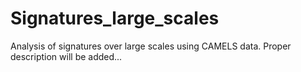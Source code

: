 # Signatures_large_scales
Analysis of signatures over large scales using CAMELS data.
Proper description will be added...
